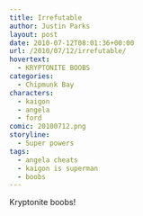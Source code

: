 ```yaml
---
title: Irrefutable
author: Justin Parks
layout: post
date: 2010-07-12T08:01:36+00:00
url: /2010/07/12/irrefutable/
hovertext:
  - KRYPTONITE BOOBS
categories:
  - Chipmunk Bay
characters:
  - kaigon
  - angela
  - ford
comic: 20100712.png
storyline:
  - Super powers
tags:
  - angela cheats
  - kaigon is superman
  - boobs
---
```

Kryptonite boobs!